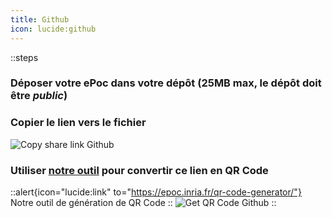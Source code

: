 ```yaml
---
title: Github
icon: lucide:github
---
```


::steps
### Déposer votre ePoc dans votre dépôt (25MB max, le dépôt doit être *public*)
### Copier le lien vers le fichier
![Copy share link Github](images/share-github.png)
### Utiliser [notre outil](../../qr-code-generator/index.md) pour convertir ce lien en QR Code
::alert{icon="lucide:link" to="https://epoc.inria.fr/qr-code-generator/"}
Notre outil de génération de QR Code
::
![Get QR Code Github](images/share-qr-github.png)
::
